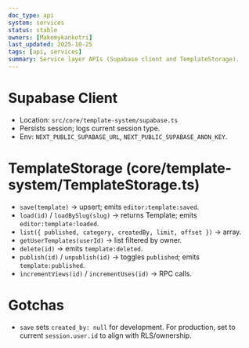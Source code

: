 ```yaml
---
doc_type: api
system: services
status: stable
owners: [Makemykankotri]
last_updated: 2025-10-25
tags: [api, services]
summary: Service layer APIs (Supabase client and TemplateStorage).
---
```


# Supabase Client
- Location: `src/core/template-system/supabase.ts`
- Persists session; logs current session type.
- Env: `NEXT_PUBLIC_SUPABASE_URL`, `NEXT_PUBLIC_SUPABASE_ANON_KEY`.

# TemplateStorage (core/template-system/TemplateStorage.ts)
- `save(template)` → upsert; emits `editor:template:saved`.
- `load(id)` / `loadBySlug(slug)` → returns Template; emits `editor:template:loaded`.
- `list({ published, category, createdBy, limit, offset })` → array.
- `getUserTemplates(userId)` → list filtered by owner.
- `delete(id)` → emits `template:deleted`.
- `publish(id)` / `unpublish(id)` → toggles `published`; emits `template:published`.
- `incrementViews(id)` / `incrementUses(id)` → RPC calls.

# Gotchas
- `save` sets `created_by: null` for development. For production, set to current `session.user.id` to align with RLS/ownership.
